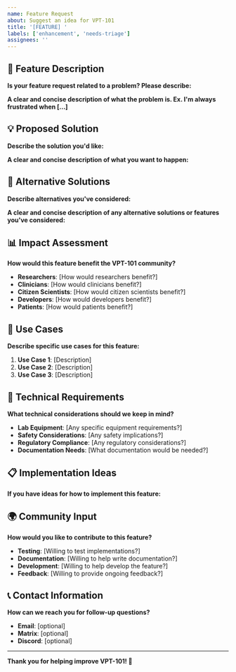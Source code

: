 ```yaml
---
name: Feature Request
about: Suggest an idea for VPT-101
title: '[FEATURE] '
labels: ['enhancement', 'needs-triage']
assignees: ''
---
```


## 🚀 Feature Description

**Is your feature request related to a problem? Please describe:**

**A clear and concise description of what the problem is. Ex. I'm always frustrated when [...]**

## 💡 Proposed Solution

**Describe the solution you'd like:**

**A clear and concise description of what you want to happen:**

## 🔄 Alternative Solutions

**Describe alternatives you've considered:**

**A clear and concise description of any alternative solutions or features you've considered:**

## 📊 Impact Assessment

**How would this feature benefit the VPT-101 community?**

- **Researchers**: [How would researchers benefit?]
- **Clinicians**: [How would clinicians benefit?]
- **Citizen Scientists**: [How would citizen scientists benefit?]
- **Developers**: [How would developers benefit?]
- **Patients**: [How would patients benefit?]

## 🎯 Use Cases

**Describe specific use cases for this feature:**

1. **Use Case 1**: [Description]
2. **Use Case 2**: [Description]
3. **Use Case 3**: [Description]

## 🔧 Technical Requirements

**What technical considerations should we keep in mind?**

- **Lab Equipment**: [Any specific equipment requirements?]
- **Safety Considerations**: [Any safety implications?]
- **Regulatory Compliance**: [Any regulatory considerations?]
- **Documentation Needs**: [What documentation would be needed?]

## 📋 Implementation Ideas

**If you have ideas for how to implement this feature:**

## 🌍 Community Input

**How would you like to contribute to this feature?**

- **Testing**: [Willing to test implementations?]
- **Documentation**: [Willing to help write documentation?]
- **Development**: [Willing to help develop the feature?]
- **Feedback**: [Willing to provide ongoing feedback?]

## 📞 Contact Information

**How can we reach you for follow-up questions?**

- **Email**: [optional]
- **Matrix**: [optional]
- **Discord**: [optional]

---

**Thank you for helping improve VPT-101! 🧬** 